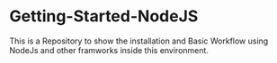# Getting-Started-NodeJS
This is a Repository to show the installation and Basic Workflow using NodeJs and other framworks inside this environment.
